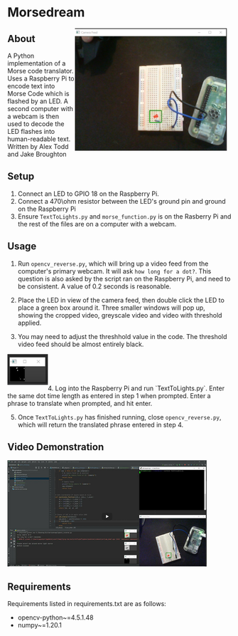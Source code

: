 # Morsedream
<img src="image.PNG" alt="Moresdream Picture" style="float: right; margin-right: 10px;" />

## About
A Python implementation of a Morse code translator. Uses a Raspberry Pi to encode text into Morse Code which is flashed by an LED. A second computer with a webcam is then used to decode the LED flashes into human-readable text. Written by Alex Todd and Jake Broughton


## Setup
1. Connect an LED to GPIO 18 on the Raspberry Pi.
2. Connect a 470\ohm resistor between the LED's ground pin and ground on the Raspberry Pi
3. Ensure `TextToLights.py` and `morse_function.py` is on the Rasberry Pi and the rest of the files are on a computer with a webcam.

## Usage

1. Run `opencv_reverse.py`, which will bring up a video feed from the computer's primary webcam. It will ask `how long for a dot?`. This question is also asked by the script ran on the Raspberry Pi, and need to be consistent. A value of 0.2 seconds is reasonable. 

2. Place the LED in view of the camera feed, then double click the LED to place a green box around it. Three smaller windows will pop up, showing the cropped video, greyscale video and video with threshold applied. 
3.  You may need to adjust the threshhold value in the code. The threshold video feed should be almost entirely black.

<p>
<img align="left" src="threshold.PNG" alt="Threshold feed">
</p>
<br>
<br>
<br>
<br>
4. Log into the Raspberry Pi and run `TextToLights.py`. Enter the same dot time length as entered in step 1 when prompted. Enter a phrase to translate when prompted, and hit enter.

5. Once `TextToLights.py` has finished running, close `opencv_reverse.py`, which will return the translated phrase entered in step 4.



## Video Demonstration
[![Morsedream video link](video_thumbnail.PNG)](https://www.youtube.com/watch?v=a2ESEAYGp-U "Morsedream")

## Requirements
Requirements listed in requirements.txt are as follows:
- opencv-python~=4.5.1.48
- numpy~=1.20.1

